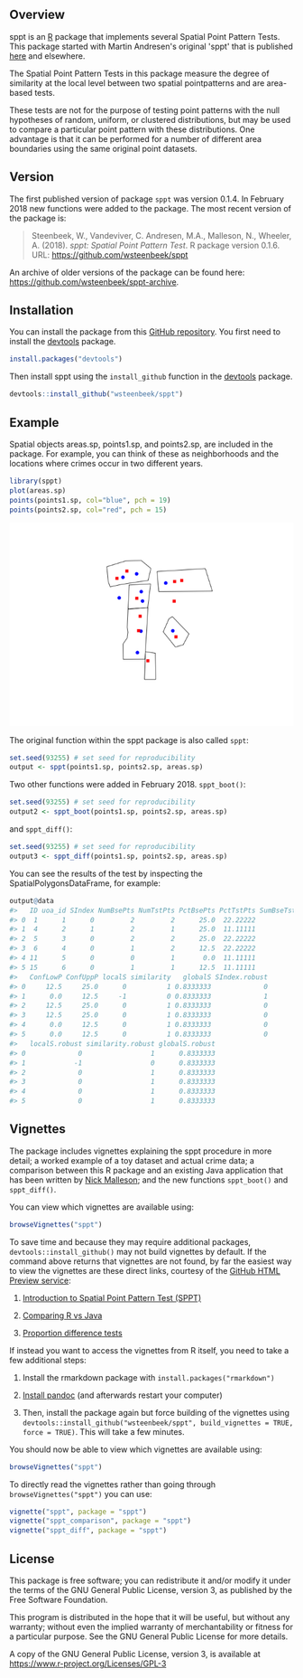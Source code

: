 <!-- README.md is generated from README.Rmd. Please edit that file -->
Overview
--------

sppt is an [R](https://www.r-project.org) package that implements several Spatial Point Pattern Tests. This package started with Martin Andresen's original 'sppt' that is published [here](http://jrc.sagepub.com/content/48/1/58) and elsewhere.

The Spatial Point Pattern Tests in this package measure the degree of similarity at the local level between two spatial pointpatterns and are area-based tests.

These tests are not for the purpose of testing point patterns with the null hypotheses of random, uniform, or clustered distributions, but may be used to compare a particular point pattern with these distributions. One advantage is that it can be performed for a number of different area boundaries using the same original point datasets.

Version
-------

The first published version of package `sppt` was version 0.1.4. In February 2018 new functions were added to the package. The most recent version of the package is:

> Steenbeek, W., Vandeviver, C. Andresen, M.A., Malleson, N., Wheeler, A. (2018). *sppt: Spatial Point Pattern Test*. R package version 0.1.6. URL: <https://github.com/wsteenbeek/sppt>

An archive of older versions of the package can be found here: <https://github.com/wsteenbeek/sppt-archive>.

Installation
------------

You can install the package from this [GitHub repository](https://github.com/wsteenbeek/sppt). You first need to install the [devtools](https://CRAN.R-project.org/package=devtools) package.

``` r
install.packages("devtools")
```

Then install sppt using the `install_github` function in the [devtools](https://CRAN.R-project.org/package=devtools) package.

``` r
devtools::install_github("wsteenbeek/sppt")
```

Example
-------

Spatial objects areas.sp, points1.sp, and points2.sp, are included in the package. For example, you can think of these as neighborhoods and the locations where crimes occur in two different years.

``` r
library(sppt)
plot(areas.sp)
points(points1.sp, col="blue", pch = 19)
points(points2.sp, col="red", pch = 15)
```

![](man/figures/README-unnamed-chunk-4-1.png)

The original function within the sppt package is also called `sppt`:

``` r
set.seed(93255) # set seed for reproducibility
output <- sppt(points1.sp, points2.sp, areas.sp)
```

Two other functions were added in February 2018. `sppt_boot()`:

``` r
set.seed(93255) # set seed for reproducibility
output2 <- sppt_boot(points1.sp, points2.sp, areas.sp)
```

and `sppt_diff()`:

``` r
set.seed(93255) # set seed for reproducibility
output3 <- sppt_diff(points1.sp, points2.sp, areas.sp)
```

You can see the results of the test by inspecting the SpatialPolygonsDataFrame, for example:

``` r
output@data
#>   ID uoa_id SIndex NumBsePts NumTstPts PctBsePts PctTstPts SumBseTstPts
#> 0  1      1      0         2         2      25.0  22.22222            4
#> 1  4      2      1         2         1      25.0  11.11111            3
#> 2  5      3      0         2         2      25.0  22.22222            4
#> 3  6      4      0         1         2      12.5  22.22222            3
#> 4 11      5      0         0         1       0.0  11.11111            1
#> 5 15      6      0         1         1      12.5  11.11111            2
#>   ConfLowP ConfUppP localS similarity   globalS SIndex.robust
#> 0     12.5     25.0      0          1 0.8333333             0
#> 1      0.0     12.5     -1          0 0.8333333             1
#> 2     12.5     25.0      0          1 0.8333333             0
#> 3     12.5     25.0      0          1 0.8333333             0
#> 4      0.0     12.5      0          1 0.8333333             0
#> 5      0.0     12.5      0          1 0.8333333             0
#>   localS.robust similarity.robust globalS.robust
#> 0             0                 1      0.8333333
#> 1            -1                 0      0.8333333
#> 2             0                 1      0.8333333
#> 3             0                 1      0.8333333
#> 4             0                 1      0.8333333
#> 5             0                 1      0.8333333
```

Vignettes
---------

The package includes vignettes explaining the sppt procedure in more detail; a worked example of a toy dataset and actual crime data; a comparison between this R package and an existing Java application that has been written by [Nick Malleson](http://nickmalleson.co.uk/); and the new functions `sppt_boot()` and `sppt_diff()`.

You can view which vignettes are available using:

``` r
browseVignettes("sppt")
```

To save time and because they may require additional packages, `devtools::install_github()` may not build vignettes by default. If the command above returns that vignettes are not found, by far the easiest way to view the vignettes are these direct links, courtesy of the [GitHub HTML Preview service](http://htmlpreview.github.io/):

1.  [Introduction to Spatial Point Pattern Test (SPPT)](http://htmlpreview.github.io/?https://github.com/wsteenbeek/sppt/blob/master/inst/doc/sppt.html)

2.  [Comparing R vs Java](http://htmlpreview.github.io/?https://github.com/wsteenbeek/sppt/blob/master/inst/doc/sppt_comparison.html)

3.  [Proportion difference tests](http://htmlpreview.github.io/?https://github.com/wsteenbeek/sppt/blob/master/inst/doc/sppt_diff.html)

If instead you want to access the vignettes from R itself, you need to take a few additional steps:

1.  Install the rmarkdown package with `install.packages("rmarkdown")`

2.  [Install pandoc](http://johnmacfarlane.net/pandoc/installing.html) (and afterwards restart your computer)

3.  Then, install the package again but force building of the vignettes using `devtools::install_github("wsteenbeek/sppt", build_vignettes = TRUE, force = TRUE)`. This will take a few minutes.

You should now be able to view which vignettes are available using:

``` r
browseVignettes("sppt")
```

To directly read the vignettes rather than going through `browseVignettes("sppt")` you can use:

``` r
vignette("sppt", package = "sppt")
vignette("sppt_comparison", package = "sppt")
vignette("sppt_diff", package = "sppt")
```

License
-------

This package is free software; you can redistribute it and/or modify it under the terms of the GNU General Public License, version 3, as published by the Free Software Foundation.

This program is distributed in the hope that it will be useful, but without any warranty; without even the implied warranty of merchantability or fitness for a particular purpose. See the GNU General Public License for more details.

A copy of the GNU General Public License, version 3, is available at <https://www.r-project.org/Licenses/GPL-3>
